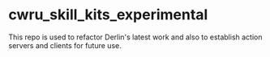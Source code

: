# cwru_skill_kits_experimental
This repo is used to refactor Derlin's latest work and also to establish action servers and clients for future use.
